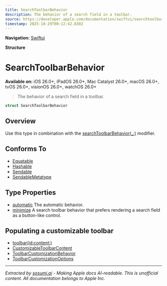 ```yaml
---
title: SearchToolbarBehavior
description: The behavior of a search field in a toolbar.
source: https://developer.apple.com/documentation/swiftui/searchtoolbarbehavior
timestamp: 2025-10-29T00:12:42.830Z
---
```


**Navigation:** [Swiftui](/documentation/swiftui)

**Structure**

# SearchToolbarBehavior

**Available on:** iOS 26.0+, iPadOS 26.0+, Mac Catalyst 26.0+, macOS 26.0+, tvOS 26.0+, visionOS 26.0+, watchOS 26.0+

> The behavior of a search field in a toolbar.

```swift
struct SearchToolbarBehavior
```

## Overview

Use this type in combination with the [searchToolbarBehavior(_:)](/documentation/swiftui/view/searchtoolbarbehavior(_:)) modifier.

## Conforms To

- [Equatable](/documentation/Swift/Equatable)
- [Hashable](/documentation/Swift/Hashable)
- [Sendable](/documentation/Swift/Sendable)
- [SendableMetatype](/documentation/Swift/SendableMetatype)

## Type Properties

- [automatic](/documentation/swiftui/searchtoolbarbehavior/automatic) The automatic behavior.
- [minimize](/documentation/swiftui/searchtoolbarbehavior/minimize) A search toolbar behavior that prefers rendering a search field as a button-like control.

## Populating a customizable toolbar

- [toolbar(id:content:)](/documentation/swiftui/view/toolbar(id:content:))
- [CustomizableToolbarContent](/documentation/swiftui/customizabletoolbarcontent)
- [ToolbarCustomizationBehavior](/documentation/swiftui/toolbarcustomizationbehavior)
- [ToolbarCustomizationOptions](/documentation/swiftui/toolbarcustomizationoptions)

---

*Extracted by [sosumi.ai](https://sosumi.ai) - Making Apple docs AI-readable.*
*This is unofficial content. All documentation belongs to Apple Inc.*
